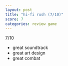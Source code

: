 ```yaml
---
layout: post
title: "hi-fi rush (7/10)"
score: 7
categories: review game
---
```


7/10

- great soundtrack
- great art design
- great combat
